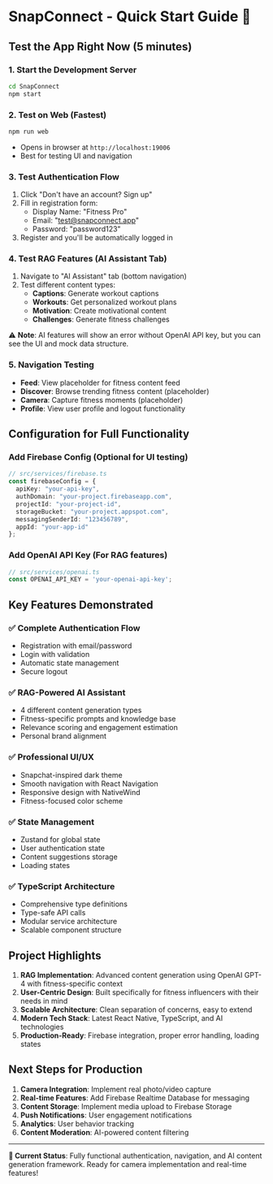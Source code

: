 # SnapConnect - Quick Start Guide 🚀

## Test the App Right Now (5 minutes)

### 1. Start the Development Server
```bash
cd SnapConnect
npm start
```

### 2. Test on Web (Fastest)
```bash
npm run web
```
- Opens in browser at `http://localhost:19006`
- Best for testing UI and navigation

### 3. Test Authentication Flow
1. Click "Don't have an account? Sign up"
2. Fill in registration form:
   - Display Name: "Fitness Pro"
   - Email: "test@snapconnect.app"
   - Password: "password123"
3. Register and you'll be automatically logged in

### 4. Test RAG Features (AI Assistant Tab)
1. Navigate to "AI Assistant" tab (bottom navigation)
2. Test different content types:
   - **Captions**: Generate workout captions
   - **Workouts**: Get personalized workout plans
   - **Motivation**: Create motivational content
   - **Challenges**: Generate fitness challenges

⚠️ **Note**: AI features will show an error without OpenAI API key, but you can see the UI and mock data structure.

### 5. Navigation Testing
- **Feed**: View placeholder for fitness content feed
- **Discover**: Browse trending fitness content (placeholder)
- **Camera**: Capture fitness moments (placeholder)
- **Profile**: View user profile and logout functionality

## Configuration for Full Functionality

### Add Firebase Config (Optional for UI testing)
```typescript
// src/services/firebase.ts
const firebaseConfig = {
  apiKey: "your-api-key",
  authDomain: "your-project.firebaseapp.com",
  projectId: "your-project-id",
  storageBucket: "your-project.appspot.com",
  messagingSenderId: "123456789",
  appId: "your-app-id"
};
```

### Add OpenAI API Key (For RAG features)
```typescript
// src/services/openai.ts
const OPENAI_API_KEY = 'your-openai-api-key';
```

## Key Features Demonstrated

### ✅ Complete Authentication Flow
- Registration with email/password
- Login with validation
- Automatic state management
- Secure logout

### ✅ RAG-Powered AI Assistant
- 4 different content generation types
- Fitness-specific prompts and knowledge base
- Relevance scoring and engagement estimation
- Personal brand alignment

### ✅ Professional UI/UX
- Snapchat-inspired dark theme
- Smooth navigation with React Navigation
- Responsive design with NativeWind
- Fitness-focused color scheme

### ✅ State Management
- Zustand for global state
- User authentication state
- Content suggestions storage
- Loading states

### ✅ TypeScript Architecture
- Comprehensive type definitions
- Type-safe API calls
- Modular service architecture
- Scalable component structure

## Project Highlights

1. **RAG Implementation**: Advanced content generation using OpenAI GPT-4 with fitness-specific context
2. **User-Centric Design**: Built specifically for fitness influencers with their needs in mind
3. **Scalable Architecture**: Clean separation of concerns, easy to extend
4. **Modern Tech Stack**: Latest React Native, TypeScript, and AI technologies
5. **Production-Ready**: Firebase integration, proper error handling, loading states

## Next Steps for Production

1. **Camera Integration**: Implement real photo/video capture
2. **Real-time Features**: Add Firebase Realtime Database for messaging
3. **Content Storage**: Implement media upload to Firebase Storage
4. **Push Notifications**: User engagement notifications
5. **Analytics**: User behavior tracking
6. **Content Moderation**: AI-powered content filtering

---

**🎯 Current Status**: Fully functional authentication, navigation, and AI content generation framework. Ready for camera implementation and real-time features! 
